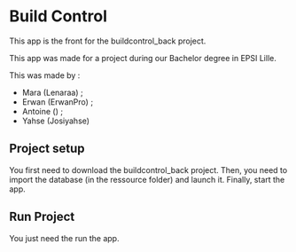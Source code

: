 # Build Control

This app is the front for the buildcontrol_back project.

This app was made for a project during our Bachelor degree in EPSI Lille.

This was made by :
- Mara (Lenaraa) ;
- Erwan (ErwanPro) ;
- Antoine () ;
- Yahse (Josiyahse)

## Project setup
You first need to download the buildcontrol_back project.
Then, you need to import the database (in the ressource folder) and launch it.
Finally, start the app.

## Run Project
You just need the run the app.